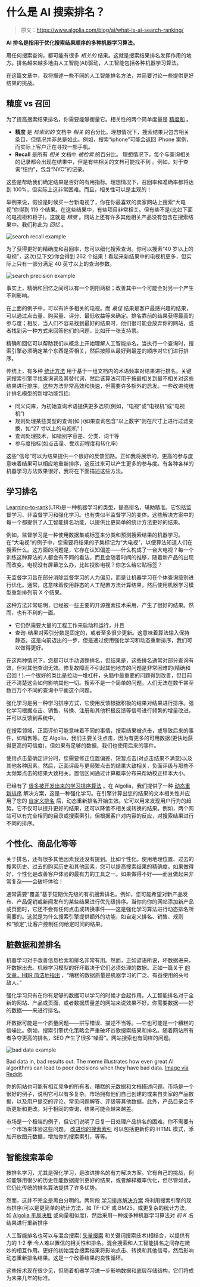 # 什么是 AI 搜索排名？

> 原文：<https://www.algolia.com/blog/ai/what-is-ai-search-ranking/>

**AI 排名是指用于优化搜索结果顺序的多种机器学习算法。**

用任何搜索查询，都可能有很多 *相关的* 结果。这就是搜索结果排名发挥作用的地方。排名越来越多地由人工智能(AI)驱动，人工智能包括各种机器学习算法。

在这篇文章中，我将描述一些不同的人工智能排名方法，并简要讨论一些提供更好结果的挑战。

## [](#precision-vs-recall)精度 vs 召回

为了提高搜索结果排名，你需要能够衡量它。相关性的两个简单度量是 [精度和](https://en.wikipedia.org/wiki/Precision_and_recall) 。

*   **精度** 是 *检索到的* 文档中 *相关* 的百分比。理想情况下，搜索结果只包含相关条目，但情况并非总是如此。例如，搜索“iphone”可能会返回 iPhone 案例，而实际上客户正在寻找一部手机。
*   **Recall** 是所有 *相关* 文档中 *被检索* 的百分比。 理想情况下，每个与查询相关的记录都会出现在结果中，但是有些相关的文档可能找不到 。例如，对于查询“纽约”，包含“NYC”的记录。

这些是帮助我们确定结果是否好的有用指标。理想情况下，召回率和准确率都将达到 100%，但实际上这非常困难。而且，相关性可以是主观的！

举例来说，假设是时候买一台新电视了，你在你最喜欢的卖家网站上搜索“大电视”你得到 119 个结果。在这些结果中，有些项目非常相关。但有些不是(比如下面的电视柜和柜子)。这就是 *精度* 。网站上还有许多其他相关产品没有包含在搜索结果中。我们称此为 *回忆* 。

![search recall example](img/373f4dd6152b53011b4529ef84585ed4.png)

为了获得更好的精确度和召回率，您可以细化搜索查询。你可以搜索“40 岁以上的电视”，这次(见下文)你会得到 262 个结果！看起来新结果中的电视机更多，但实际上只有一部分满足 40 英寸以上的查询参数。

![search precision example](img/370d4e65a23248381291c2e456fef607.png)

事实上，精确和回忆之间可以有一个阴阳两极；改善其中一个可能会对另一个产生不利影响。

在上面的例子中，可以有许多相关的电视。而 *最佳* 结果是客户最感兴趣的结果，可以通过点击量、购买量、评分、最低收益等来确定。排名靠前的结果获得最高的参与度；相反，当人们不容易找到最好的结果时，他们很可能会放弃你的网站，或者找到另一种方式来回答他们的问题，比如开一张支持票。

精确和回忆可以帮助我们从概念上开始理解人工智能排名。当执行一个查询时，搜索引擎必须确定某个东西是否相关，然后按照从最好到最差的顺序对它们进行排序。

传统上，有多种 [统计方法](https://en.wikipedia.org/wiki/Learning_to_rank#List_of_methods) 用于基于一组文档内的术语频率对结果进行排名。关键词搜索引擎寻找查询词及其替代词，然后该算法可用于按最相关到最不相关对这些结果进行排序。这些方法非常高效和快速，但需要许多额外的启发。一些改进纯统计排名模型的新增功能包括:

*   同义词库，为初始查询术语提供更多选项(例如，“电视”或“电视机”或“电视机”)
*   规则处理某些类型的查询(如 )(如果查询包含“以上数字”则在尺寸上进行过滤变换，如“27 寸以上的电视机” )
*   查询处理技术，如错别字容差、分类、词干等
*   参与度指标(如点击量、受欢迎程度和转化率)

这些“信号”可以为结果提供一个很好的反馈回路。正如我将展示的，更高的参与度意味着结果可以相应地重新排序，这反过来可以产生更多的参与度。有各种各样的机器学习方法效果很好，我将在下面描述这些方法。

## [](#learning-to-rank%c2%a0)学习排名

[Learning-to-rank](https://www.algolia.com/blog/ai/an-introduction-to-machine-learning-for-images-and-text-now-and-in-the-near-future/)(LTR)是一种机器学习的类型，提高排名，辅助精准。它包括监督学习、非监督学习和强化学习。也有类似半监督学习的变体。这些解决方案中的每一个都提供了人工智能排名功能，以提供比更简单的统计方法更好的结果。

例如，监督学习是一种使用数据集或标签来分类和预测搜索结果的机器学习。在“大电视”的例子中，您需要将结果的子集标记为“大电视”，以便算法知道人们在搜索什么。这方面的问题是，它存在认知偏差——什么构成了一台大电视？每一个训练这种算法的人都会有不同的看法，而且会随着时间的推移，随着新产品的出现而改变。电视没有屏幕怎么办，比如投影电视？你怎么给它贴标签？

无监督学习旨在部分消除监督学习的人为偏见，而是让机器学习在个体查询级别进行优化。通常，这意味着使用静态的人工配置方法计算结果，然后使用机器学习模型重新排列前 X 个结果。

这种方法非常聪明，已经被一些主要的开源搜索技术采用，产生了很好的结果。然而，也有不利的一面。

*   它仍然需要大量的工程工作来启动和运行，并且
*   查询-结果对索引分数是固定的，或者至多很少更新。这意味着算法输入保持静态。这是向前迈出的一步，但是通过使用强化学习和动态重新排序，我们可以做得更好。

在这两种情况下，您都可以手动调整排名，但结果是，这些排名通常对部分查询有效，但对其他查询无效。修复故障而不引起其他地方的问题是非常困难的(精确和召回！).一个很好的类比是拉动一堆杠杆，头脑中最重要的问题得到改善，但目前还不清楚这会如何影响其他一切。搜索不是一个简单的问题，人们无法在数千甚至数百万个不同的查询中平衡这个问题。

强化学习是另一种学习排序方式，它使用反馈根据积极的结果对结果进行排序。强化学习根据点击、销售、转换、注册和其他积极反馈等信号进行频繁的增量改进，并可以反馈到系统中。

在搜索领域，正面评价可能意味着不同的事情，搜索结果被点击，或导致后来的事件，如销售等。在 Algolia，我们主要关注点击，因为有更多的可用数据(更快地获得更高的可信度)，但如果有足够的数据，我们也使用后来的事件。

使用点击量确定评分时，您需要修正位置偏差、短暂点击(对点击结果不满意)以及其他各种因素。然后，正面评级与更频繁点击的结果大致相关，负面评级与那些不太频繁点击的结果大致相关。置信区间通过计算概率分布来帮助校正样本大小。

已经有了 [很多被开发出来的学习排序算法](https://en.wikipedia.org/wiki/Learning_to_rank#List_of_methods) 。在 Algolia，我们提供了一种 [动态重新排序](https://www.algolia.com/doc/guides/algolia-ai/re-ranking/) 解决方案，这是一种强化学习。在引擎计算出您的结果的文本相关性并应用了您的 [自定义排名](https://www.algolia.com/doc/guides/managing-results/must-do/custom-ranking/) 后，动态重新排名开始生效。它可以用来发现用户行为的趋势。它不仅可以提升更好的结果，还可以降低不相关或转换的结果。例如，两个网站可以有完全相同的目录或搜索索引，但根据客户对内容的反应，对搜索结果进行不同的排序。

## [](#personalization-merchandising-and-more)个性化、商品化等等

关于排名，还有很多其他因素我还没有提到。比如个性化。使用地理位置、过去的搜索历史、过去的购买历史和其他因素，您可以提高搜索结果的精确度。如果做得好，个性化是改善客户体验的最有力的工具之一。如果做得不好——而且做起来非常复杂——会破坏体验！

通常需要“覆盖”基于短期优先级的有机搜索排名。例如，您可能希望对新产品发布、产品促销或新闻发布的某些结果进行优先级排序。当你向你的网站添加新产品或页面时，它还不会有任何点击或转换事件——这是强化学习算法进行动态排名所需要的。这就是为什么搜索引擎提供额外的功能，如自定义排名、销售、规则和“锁定”,让客户控制任何给定时间的结果。

## [](#dirty-data-and-poor-ranking)脏数据和差排名

机器学习对于改善信息检索和排名非常有用。然而，正如谚语所说，坏数据进来，坏数据出去。机器学习模型的好坏取决于它们必须处理的数据。正如一篇关于 [的文章，HBR 简洁地指出](https://hbr.org/2018/04/if-your-data-is-bad-your-machine-learning-tools-are-useless) ，“糟糕的数据质量是机器学习的广泛、有益使用的头号敌人。”

强化学习只有在你有足够的数据可以学习的时候才会起作用。人工智能排名对于全新的网站、产品或页面，或者数据质量差的网站来说效果不好。你需要数据——好的数据——来进行排名。

坏数据可能是一个质量问题——拼写错误、描述不当等。—它也可能是一个糟糕的信噪比。例如，搜索引擎优化策略会严重破坏谷歌搜索结果和排名。随着网站所有者争夺更高的排名，SEO 产生了很多“噪音”。网站搜索也有同样的问题。

![bad data example](img/7124e93ea9f86396066f5a776bf2597d.png)

Bad data in, bad results out. The meme illustrates how even great AI algorithms can lead to poor decisions when they have bad data. [Image via Reddit](https://www.reddit.com/r/Damnthatsinteresting/comments/yijd3c/they_asked_an_ai_engine_to_recreate_a_salmon/).

你的网站也可能有相互竞争的所有者、糟糕的元数据和文档描述问题。市场是一个很好的例子，说明它可以有多复杂。市场拥有他们自己创建的或来自卖家的产品数据，以及用户提交的评论、常见问题解答、评级等其他数据。此外，产品目录会不断更新和更改。对于相同的查询，结果可能会越来越差。

市场是一个极端的例子，但它们说明了日复一日处理产品排名的困难。你不需要有一个市场来体验这些问题。 [改进你的搜索索引](https://www.algolia.com/blog/engineering/12-ways-to-improve-your-search-index/) 可以包括更新你的 HTML 模式，添加开放图元数据，增加你的搜索索引，等等。

## [](#the-smart-search-revolution)智能搜索革命

按排名学习，尤其是强化学习，是改进排名的有力解决方案。它有自己的挑战，例如能够用很少的历史性能数据提供更好的结果，或者解释概率优化，但尽管如此，它仍比传统的排名算法提供了许多优势。

然而，这并不完全是黑白分明的。两阶段 [学习排序解决方案](https://en.wikipedia.org/wiki/Learning_to_rank) 将利用搜索引擎的现有排序(可以是更简单的统计方法，如 TF-IDF 或 BM25，或更复杂的统计方法，如 [Algolia 平局决胜](https://www.algolia.com/doc/guides/managing-results/must-do/custom-ranking/#:~:text=Algolia%20has%20built%20its%20own,the%20second%20criterion%20(geolocation).) 或向量相似度)，然后采用一种或多种机器学习算法对 *前 K 名* 结果进行重新排序

人工智能排名也可以与混合搜索( [矢量搜索](https://www.algolia.com/blog/ai/what-is-vector-search/) 和关键词搜索技术)相结合，以提供有力的 1-2 拳:令人难以置信的相关性和排名。混合搜索和人工智能排名之间存在微妙的相互作用。更好的初始混合搜索结果将影响点击、转换和其他信号，然后影响动态重新排名结果。这是一个改善结果的良性循环。

这些技术现在很少见，但随着机器学习进一步影响数据和底层存储结构，它们将成为未来几年的标准。